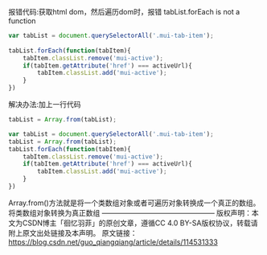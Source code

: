 报错代码:获取html dom，然后遍历dom时，报错 tabList.forEach is not a function
```js
var tabList = document.querySelectorAll('.mui-tab-item');
 
tabList.forEach(function(tabItem){
	tabItem.classList.remove('mui-active');
	if(tabItem.getAttribute('href') === activeUrl){
		tabItem.classList.add('mui-active');
	}
})
```

解决办法:加上一行代码
```js
tabList = Array.from(tabList);

var tabList = document.querySelectorAll('.mui-tab-item');
tabList = Array.from(tabList);
tabList.forEach(function(tabItem){
	tabItem.classList.remove('mui-active');
	if(tabItem.getAttribute('href') === activeUrl){
		tabItem.classList.add('mui-active');
	}
})
```

Array.from()方法就是将一个类数组对象或者可遍历对象转换成一个真正的数组。 将类数组对象转换为真正数组
————————————————
版权声明：本文为CSDN博主「徊忆羽菲」的原创文章，遵循CC 4.0 BY-SA版权协议，转载请附上原文出处链接及本声明。
原文链接：https://blog.csdn.net/guo_qiangqiang/article/details/114531333